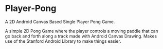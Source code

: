 # Player-Pong
A 2D Android Canvas Based Single Player Pong Game.

A simple 2D Pong Game where the player controls a moving paddle that can go back and forth along a track made with Android Canvas Drawing. 
Makes use of the Stanford Android Library to make things easier.
